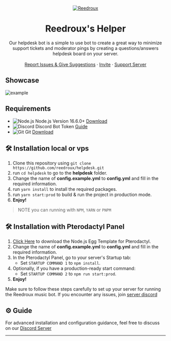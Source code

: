 <br />
<p align="center">
  <a href="https://reedroux.biz/support">
    <img src="" alt="Reedroux" >
  </a>

  <h1 align="center">Reedroux's Helper</h1>

  <p align="center">Our helpdesk bot is a simple to use bot to create a great way to minimize support tickets and moderator pings by creating a questions/answers helpdesk board on your server.
    <br />
    <br />
    <a href="https://github.com/reedroux/helpdesk/issues">Report Issues & Give Suggestions</a>
    ·
    <a href="https://reedroux.biz/invite">Invite</a>
    ·
    <a href="https://reedroux.biz/support">Support Server</a>
  </p>

## Showcase

![example](https://github.com/reedroux/helpdesk/blob/main/.github/assets/reedroux-helper.png)

## Requirements

- ![Node.js](https://img.shields.io/badge/Node.js-026E00?style=for-the-badge) Node.js Version 16.6.0+ [Download](https://nodejs.org/en/download)
- ![Discord](https://img.shields.io/badge/Discord-404EED?style=for-the-badge) Discord Bot Token [Guide](https://discordjs.guide/preparations/setting-up-a-bot-application.html#creating-your-bot)
- ![Git](https://img.shields.io/badge/Git-F05033?style=for-the-badge) Git [Download](https://git-scm.com/downloads)


## 🛠️ Installation local or vps
1. Clone this repository using `git clone https://github.com/reedroux/helpdesk.git`
2. run `cd helpdesk` to go to the **helpdesk** folder.
3. Change the name of **config.example.yml** to **config.yml** and fill in the required information.
4. run `yarn install` to install the required packages.
5. run `yarn start:prod` to build & run the project in production mode.
6. **Enjoy!**
> NOTE you can running with `NPM`, `YARN` or `PNPM`

## 🛠️ Installation with Pterodactyl Panel
1. [Click Here](https://github.com/reedroux/reedroux.github.io/blob/main/cdn/egg-node-j-s--universal.json) to download the Node.js Egg Template for Pterodactyl.
2. Change the name of **config.example.yml** to **config.yml** and fill in the required information.
3. In the Pterodactyl Panel, go to your server's Startup tab:
   - Set `STARTUP COMMAND 1` to `npm install`.
4. Optionally, if you have a production-ready start command:
   - Set `STARTUP COMMAND 2` to `npm run start:prod`.
5. **Enjoy!**

Make sure to follow these steps carefully to set up your server for running the Reedroux music bot. If you encounter any issues, join [server discord](https://reedroux.biz/support)

## ⚙️ Guide
For advanced installation and configuration guidance, feel free to discuss on our [Discord Server](https://reedroux.biz/support)

---